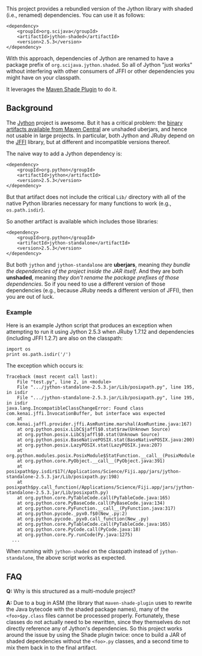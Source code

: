 This project provides a rebundled version of the Jython library with shaded
(i.e., renamed) dependencies. You can use it as follows:
```
<dependency>
	<groupId>org.scijava</groupId>
	<artifactId>jython-shaded</artifactId>
	<version>2.5.3</version>
</dependency>
```

With this approach, dependencies of Jython are renamed to have a package prefix
of `org.scijava.jython.shaded`. So all of Jython "just works" without
interfering with other consumers of JFFI or other dependencies you might have
on your classpath.

It leverages the [Maven Shade
Plugin](http://maven.apache.org/plugins/maven-shade-plugin/) to do it.

## Background

The [Jython](http://www.jython.org/) project is awesome. But it has a critical
problem: the [binary artifacts available from Maven
Central](http://search.maven.org/#search%7Cga%7C1%7Cg%3A%22org.python%22%20jython)
are unshaded uberjars, and hence not usable in large projects. In particular,
both Jython and JRuby depend on the [JFFI](https://github.com/jnr/jffi)
library, but at different and incompatible versions thereof.

The naive way to add a Jython dependency is:
```
<dependency>
	<groupId>org.python</groupId>
	<artifactId>jython</artifactId>
	<version>2.5.3</version>
</dependency>
```

But that artifact does not include the critical `Lib/` directory with all of
the native Python libraries necessary for many functions to work (e.g.,
`os.path.isdir`).

So another artifact is available which includes those libraries:
```
<dependency>
	<groupId>org.python</groupId>
	<artifactId>jython-standalone</artifactId>
	<version>2.5.3</version>
</dependency>
```

But both `jython` and `jython-standalone` are __uberjars__, meaning _they
bundle the dependencies of the project inside the JAR itself_. And they are
both __unshaded__, meaning _they don't rename the package prefixes of those
dependencies_. So if you need to use a different version of those dependencies
(e.g., because JRuby needs a different version of JFFI), then you are out of
luck.

### Example

Here is an example Jython script that produces an exception when attempting to
run it using Jython 2.5.3 when JRuby 1.7.12 and dependencies (including JFFI
1.2.7) are also on the classpath:

```
import os
print os.path.isdir('/')
```

The exception which occurs is:
```
Traceback (most recent call last):
	File "test.py", line 2, in <module>
	File ".../jython-standalone-2.5.3.jar/Lib/posixpath.py", line 195, in isdir
	File ".../jython-standalone-2.5.3.jar/Lib/posixpath.py", line 195, in isdir
java.lang.IncompatibleClassChangeError: Found class com.kenai.jffi.InvocationBuffer, but interface was expected
	at com.kenai.jaffl.provider.jffi.AsmRuntime.marshal(AsmRuntime.java:167)
	at org.python.posix.LibC$jaffl$0.stat$raw(Unknown Source)
	at org.python.posix.LibC$jaffl$0.stat(Unknown Source)
	at org.python.posix.BaseNativePOSIX.stat(BaseNativePOSIX.java:200)
	at org.python.posix.LazyPOSIX.stat(LazyPOSIX.java:207)
	at org.python.modules.posix.PosixModule$StatFunction.__call__(PosixModule.java:954)
	at org.python.core.PyObject.__call__(PyObject.java:391)
	at posixpath$py.isdir$17(/Applications/Science/Fiji.app/jars/jython-standalone-2.5.3.jar/Lib/posixpath.py:198)
	at posixpath$py.call_function(/Applications/Science/Fiji.app/jars/jython-standalone-2.5.3.jar/Lib/posixpath.py)
	at org.python.core.PyTableCode.call(PyTableCode.java:165)
	at org.python.core.PyBaseCode.call(PyBaseCode.java:134)
	at org.python.core.PyFunction.__call__(PyFunction.java:317)
	at org.python.pycode._pyx0.f$0(New_.py:2)
	at org.python.pycode._pyx0.call_function(New_.py)
	at org.python.core.PyTableCode.call(PyTableCode.java:165)
	at org.python.core.PyCode.call(PyCode.java:18)
	at org.python.core.Py.runCode(Py.java:1275)
  ...
```

When running with `jython-shaded` on the classpath instead of
`jython-standalone`, the above script works as expected.

## FAQ

__Q:__ Why is this structured as a multi-module project?

__A:__ Due to a bug in ASM (the library that `maven-shade-plugin` uses to
rewrite the Java bytecode with the shaded package names), many of the
`<foo>$py.class` files cannot be processed properly. Fortunately, these classes
do not actually need to be rewritten, since they themselves do not directly
reference any of Jython's dependencies. So this project works around the issue
by using the Shade plugin twice: once to build a JAR of shaded dependencies
without the `<foo>.py` classes, and a second time to mix them back in to the
final artifact.
